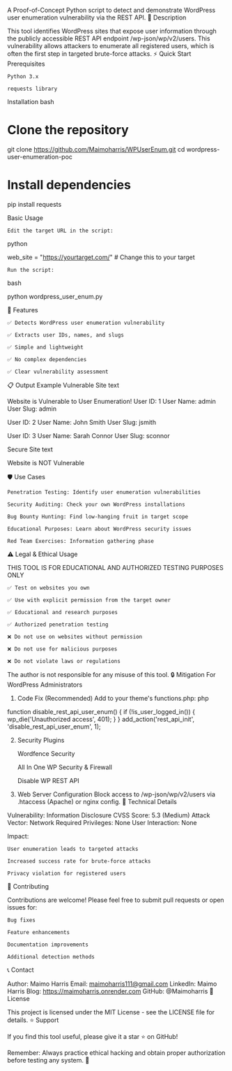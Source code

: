 A Proof-of-Concept Python script to detect and demonstrate WordPress user enumeration vulnerability via the REST API.
🚨 Description

This tool identifies WordPress sites that expose user information through the publicly accessible REST API endpoint /wp-json/wp/v2/users. This vulnerability allows attackers to enumerate all registered users, which is often the first step in targeted brute-force attacks.
⚡ Quick Start
Prerequisites

    Python 3.x

    requests library

Installation
bash

# Clone the repository
git clone https://github.com/Maimoharris/WPUserEnum.git
cd wordpress-user-enumeration-poc

# Install dependencies
pip install requests

Basic Usage

    Edit the target URL in the script:

python

web_site = "https://yourtarget.com/"  # Change this to your target

    Run the script:

bash

python wordpress_user_enum.py


🎯 Features

    ✅ Detects WordPress user enumeration vulnerability

    ✅ Extracts user IDs, names, and slugs

    ✅ Simple and lightweight

    ✅ No complex dependencies

    ✅ Clear vulnerability assessment

📋 Output Example
Vulnerable Site
text

Website is Vulnerable to User Enumeration!
User ID: 1
User Name: admin
User Slug: admin

User ID: 2
User Name: John Smith
User Slug: jsmith

User ID: 3
User Name: Sarah Connor
User Slug: sconnor

Secure Site
text

Website is NOT Vulnerable

🛡️ Use Cases

    Penetration Testing: Identify user enumeration vulnerabilities

    Security Auditing: Check your own WordPress installations

    Bug Bounty Hunting: Find low-hanging fruit in target scope

    Educational Purposes: Learn about WordPress security issues

    Red Team Exercises: Information gathering phase

⚠️ Legal & Ethical Usage

THIS TOOL IS FOR EDUCATIONAL AND AUTHORIZED TESTING PURPOSES ONLY

    ✅ Test on websites you own

    ✅ Use with explicit permission from the target owner

    ✅ Educational and research purposes

    ✅ Authorized penetration testing

    ❌ Do not use on websites without permission

    ❌ Do not use for malicious purposes

    ❌ Do not violate laws or regulations

The author is not responsible for any misuse of this tool.
🔒 Mitigation
For WordPress Administrators

1. Code Fix (Recommended)
Add to your theme's functions.php:
php

function disable_rest_api_user_enum() {
    if (!is_user_logged_in()) {
        wp_die('Unauthorized access', 401);
    }
}
add_action('rest_api_init', 'disable_rest_api_user_enum', 1);

2. Security Plugins

    Wordfence Security

    All In One WP Security & Firewall

    Disable WP REST API

3. Web Server Configuration
Block access to /wp-json/wp/v2/users via .htaccess (Apache) or nginx config.
📖 Technical Details

Vulnerability: Information Disclosure
CVSS Score: 5.3 (Medium)
Attack Vector: Network
Required Privileges: None
User Interaction: None

Impact:

    User enumeration leads to targeted attacks

    Increased success rate for brute-force attacks

    Privacy violation for registered users

🤝 Contributing

Contributions are welcome! Please feel free to submit pull requests or open issues for:

    Bug fixes

    Feature enhancements

    Documentation improvements

    Additional detection methods

📞 Contact

Author: Maimo Harris
Email: maimoharris111@gmail.com
LinkedIn: Maimo Harris
Blog: https://maimoharris.onrender.com
GitHub: @Maimoharris
📄 License

This project is licensed under the MIT License - see the LICENSE file for details.
⭐ Support

If you find this tool useful, please give it a star ⭐ on GitHub!

Remember: Always practice ethical hacking and obtain proper authorization before testing any system. 🔐

